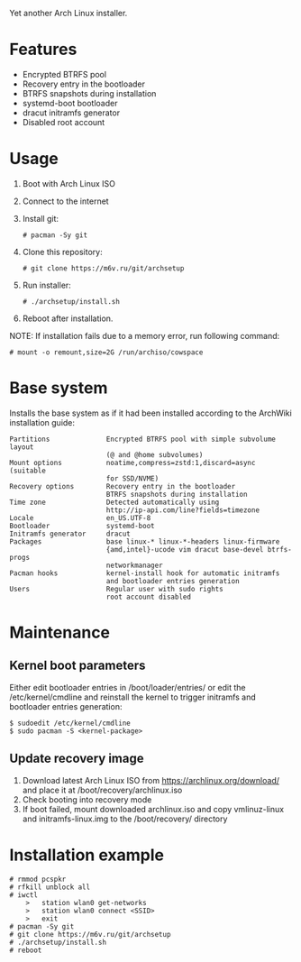 Yet another Arch Linux installer.

Features
========

*   Encrypted BTRFS pool
*   Recovery entry in the bootloader
*   BTRFS snapshots during installation
*   systemd-boot bootloader
*   dracut initramfs generator
*   Disabled root account

Usage
=====

1.  Boot with Arch Linux ISO
2.  Connect to the internet
3.  Install git:

        # pacman -Sy git

4.  Clone this repository:

        # git clone https://m6v.ru/git/archsetup

5.  Run installer:

        # ./archsetup/install.sh

6.  Reboot after installation.

NOTE: If installation fails due to a memory error, run following command:

    # mount -o remount,size=2G /run/archiso/cowspace

Base system
===========

Installs the base system as if it had been installed according to the ArchWiki
installation guide:

    Partitions              Encrypted BTRFS pool with simple subvolume layout
                            (@ and @home subvolumes)
    Mount options           noatime,compress=zstd:1,discard=async (suitable
                            for SSD/NVME)
    Recovery options        Recovery entry in the bootloader
                            BTRFS snapshots during installation
    Time zone               Detected automatically using
                            http://ip-api.com/line?fields=timezone
    Locale                  en_US.UTF-8
    Bootloader              systemd-boot
    Initramfs generator     dracut
    Packages                base linux-* linux-*-headers linux-firmware
                            {amd,intel}-ucode vim dracut base-devel btrfs-progs
                            networkmanager
    Pacman hooks            kernel-install hook for automatic initramfs
                            and bootloader entries generation
    Users                   Regular user with sudo rights
                            root account disabled

Maintenance
===========

Kernel boot parameters
----------------------

Either edit bootloader entries in /boot/loader/entries/ or edit the
/etc/kernel/cmdline and reinstall the kernel to trigger initramfs and bootloader
entries generation:

    $ sudoedit /etc/kernel/cmdline
    $ sudo pacman -S <kernel-package>

Update recovery image
---------------------

1.  Download latest Arch Linux ISO from https://archlinux.org/download/
    and place it at /boot/recovery/archlinux.iso
2.  Check booting into recovery mode
3.  If boot failed, mount downloaded archlinux.iso and copy vmlinuz-linux
    and initramfs-linux.img to the /boot/recovery/ directory

Installation example
====================

    # rmmod pcspkr
    # rfkill unblock all
    # iwctl
        >   station wlan0 get-networks
        >   station wlan0 connect <SSID>
        >   exit
    # pacman -Sy git
    # git clone https://m6v.ru/git/archsetup
    # ./archsetup/install.sh
    # reboot
